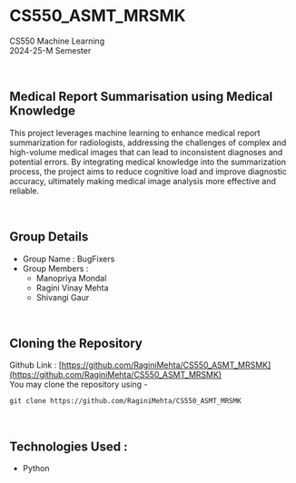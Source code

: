 # CS550_ASMT_MRSMK 

CS550 Machine Learning <br>
2024-25-M Semester <br>

<br>

## Medical Report Summarisation using Medical Knowledge

This project leverages machine learning to enhance medical report summarization for radiologists, addressing the challenges of complex and high-volume medical images that can lead to inconsistent diagnoses and potential errors. By integrating medical knowledge into the summarization process, the project aims to reduce cognitive load and improve diagnostic accuracy, ultimately making medical image analysis more effective and reliable.

<br>

## Group Details

- Group Name : BugFixers <br>
- Group Members : <br>
    - Manopriya Mondal <br>
    - Ragini Vinay Mehta <br>
    - Shivangi Gaur <br>

<br>

## Cloning the Repository

Github Link : [https://github.com/RaginiMehta/CS550_ASMT_MRSMK](https://github.com/RaginiMehta/CS550_ASMT_MRSMK) <br>
You may clone the repository using -
```
git clone https://github.com/RaginiMehta/CS550_ASMT_MRSMK
```

<br>

## Technologies Used :
- Python <br>


